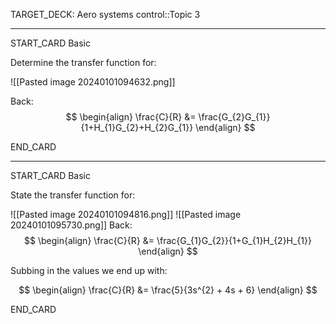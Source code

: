 TARGET_DECK: Aero systems control::Topic 3

---

START_CARD
Basic


Determine the transfer function for:

![[Pasted image 20240101094632.png]]

Back: 
$$ \begin{align}
\frac{C}{R} &= \frac{G_{2}G_{1}}{1+H_{1}G_{2}+H_{2}G_{1}}
\end{align} $$
<!--ID: 1704396510731-->
END_CARD


--------

START_CARD
Basic

State the transfer function for:

![[Pasted image 20240101094816.png]]
![[Pasted image 20240101095730.png]]
Back: 
$$ \begin{align}
\frac{C}{R} &= \frac{G_{1}G_{2}}{1+G_{1}H_{2}H_{1}}
\end{align} $$

Subbing in the values we end up with:

$$ \begin{align}
\frac{C}{R} &= \frac{5}{3s^{2} + 4s + 6}
\end{align} $$
<!--ID: 1704396510742-->
END_CARD



